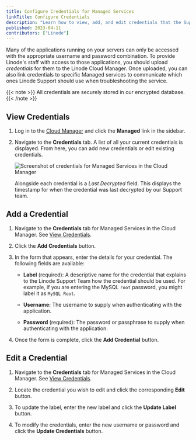 ```yaml
---
title: Configure Credentials for Managed Services
linkTitle: Configure Credentials
description: "Learn how to view, add, and edit credentials that the Support team can use when investigating an issue related to Linode Managed Services."
published: 2023-04-11
contributors: ["Linode"]
---
```


Many of the applications running on your servers can only be accessed with the appropriate username and password combination. To provide Linode's staff with access to those applications, you should upload *credentials* for them to the Linode Cloud Manager. Once uploaded, you can also link credentials to specific Managed services to communicate which ones Linode Support should use when troubleshooting the service.

{{< note >}}
All credentials are securely stored in our encrypted database.
{{< /note >}}

## View Credentials

1. Log in to the [Cloud Manager](https://cloud.linode.com) and click the **Managed** link in the sidebar.

1. Navigate to the **Credentials** tab. A list of all your current credentials is displayed. From here, you can add new credentials or edit existing credentials.

    ![Screenshot of credentials for Managed Services in the Cloud Manager](managed-credentials.png)

    Alongside each credential is a *Last Decrypted* field. This displays the timestamp for when the credential was last decrypted by our Support team.

## Add a Credential

1. Navigate to the **Credentials** tab for Managed Services in the Cloud Manager. See [View Credentials](#view-credentials).

1. Click the **Add Credentials** button.

1. In the form that appears, enter the details for your credential. The following fields are available:

    - **Label** (required): A descriptive name for the credential that explains to the Linode Support Team how the credential should be used. For example, if you are entering the MySQL `root` password, you might label it as `MySQL Root`.

    - **Username:** The username to supply when authenticating with the application.

    - **Password** (required): The password or passphrase to supply when authenticating with the application.

1. Once the form is complete, click the **Add Credential** button.

## Edit a Credential

1. Navigate to the **Credentials** tab for Managed Services in the Cloud Manager. See [View Credentials](#view-credentials).

1. Locate the credential you wish to edit and click the corresponding **Edit** button.

1. To update the label, enter the new label and click the **Update Label** button.

1. To modify the credentials, enter the new username or password and click the **Update Credentials** button.